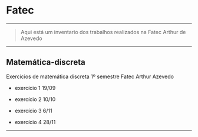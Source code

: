 # Fatec
---

>Aqui está um inventario dos trabalhos realizados na Fatec Arthur de Azevedo
---
## **Matemática-discreta**
Exercícios de matemática discreta 1º semestre Fatec Arthur Azevedo


* exercício 1 19/09

* exercício 2 10/10

* exercício 3 6/11

* exercício 4 28/11
---
